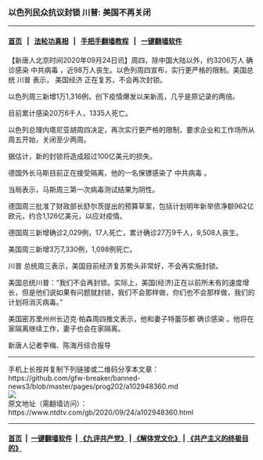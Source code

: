 ### 以色列民众抗议封锁 川普: 美国不再关闭
------------------------

#### [首页](https://github.com/gfw-breaker/banned-news3/blob/master/README.md) &nbsp;&nbsp;|&nbsp;&nbsp; [法轮功真相](https://github.com/begood0513/basic/blob/master/README.md)  &nbsp;&nbsp;|&nbsp;&nbsp; [手把手翻墙教程](https://github.com/gfw-breaker/guides/wiki)  &nbsp;&nbsp;|&nbsp;&nbsp; [一键翻墙软件](https://github.com/gfw-breaker/nogfw/blob/master/README.md)  



<div><div class="post_content" itemprop="articleBody">
 <p>
  【新唐人北京时间2020年09月24日讯】周四，除中国大陆以外，约3206万人
  <ok href="https://www.ntdtv.com/gb/确诊感染.htm">
   确诊感染
  </ok>
  <ok href="https://www.ntdtv.com/gb/中共病毒.htm">
   中共病毒
  </ok>
  ，近98万人丧生。以色列周四宣布，实行更严格的限制。美国总统
  <ok href="https://www.ntdtv.com/gb/川普.htm">
   川普
  </ok>
  表示，
  <ok href="https://www.ntdtv.com/gb/美国经济.htm">
   美国经济
  </ok>
  正在复苏，不会再次封锁。
 </p>
 <p>
  以色列周三新增1万1,316例，创下疫情爆发以来新高，几乎是原记录的两倍。
 </p>
 <p>
  目前累计感染20万6千人，1335人死亡。
 </p>
 <p>
  以色列总理内塔尼亚胡周四决定，再次实行更严格的限制，要求企业和工作场所从周五开始，关闭至少两周。
 </p>
 <p>
  据估计，新的封锁将造成超过100亿美元的损失。
 </p>
 <p>
  德国外长马斯目前正在接受隔离，他的一名保镖感染了
  <ok href="https://www.ntdtv.com/gb/中共病毒.htm">
   中共病毒
  </ok>
  。
 </p>
 <p>
  当局表示，马斯周三第一次病毒测试结果为阴性。
 </p>
 <p>
  德国周三批准了财政部长舒尔茨提出的预算草案，包括计划明年新举债净额962亿欧元，约合1,126亿美元，以应对疫情。
 </p>
 <p>
  德国周三新增确诊2,029例，17人死亡，累计确诊27万9千人，9,508人丧生。
 </p>
 <p>
  美国周三新增3万7,330例，1,098例死亡。
 </p>
 <p>
  <ok href="https://www.ntdtv.com/gb/川普.htm">
   川普
  </ok>
  总统周三表示，美国目前经济复苏势头非常好，不会再实施封锁。
 </p>
 <p>
  美国总统川普：“我们不会再封锁。实际上，美国(经济)正在以前所未有的速度增长，但是他们说如果有问题就封锁，我们不会那样做，你们也不会那样做，我们的计划将消灭病毒。”
 </p>
 <p>
  美国密苏里州州长迈克·帕森周四推文表示，他和妻子特蕾莎都
  <ok href="https://www.ntdtv.com/gb/确诊感染.htm">
   确诊感染
  </ok>
  。他将在家隔离继续工作，妻子也会在家隔离。
 </p>
 <p>
  新唐人记者李梅、陈海月综合报导
 </p>
 <div class="single_ad">
 </div>
</div>
</div>
<hr/>
手机上长按并复制下列链接或二维码分享本文章：<br/>
https://github.com/gfw-breaker/banned-news3/blob/master/pages/prog202/a102948360.md <br/>
<a href='https://github.com/gfw-breaker/banned-news3/blob/master/pages/prog202/a102948360.md'><img src='https://github.com/gfw-breaker/banned-news3/blob/master/pages/prog202/a102948360.md.png'/></a> <br/>
原文地址（需翻墙访问）：https://www.ntdtv.com/gb/2020/09/24/a102948360.html


------------------------
#### [首页](https://github.com/gfw-breaker/banned-news3/blob/master/README.md) &nbsp;|&nbsp; [一键翻墙软件](https://github.com/gfw-breaker/nogfw/blob/master/README.md) &nbsp;| [《九评共产党》](https://github.com/gfw-breaker/9ping.md/blob/master/README.md#九评之一评共产党是什么) | [《解体党文化》](https://github.com/gfw-breaker/jtdwh.md/blob/master/README.md) | [《共产主义的终极目的》](https://github.com/gfw-breaker/gczydzjmd.md/blob/master/README.md)


<img src='http://gfw-breaker.win/banned-news3/pages/prog202/a102948360.md' width='0px' height='0px'/>